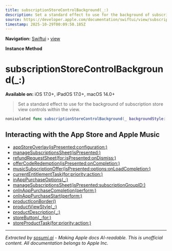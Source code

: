 ```yaml
---
title: subscriptionStoreControlBackground(_:)
description: Set a standard effect to use for the background of subscription store view controls within the view.
source: https://developer.apple.com/documentation/swiftui/view/subscriptionstorecontrolbackground(_:)
timestamp: 2025-10-29T00:09:50.185Z
---
```


**Navigation:** [Swiftui](/documentation/swiftui) › [view](/documentation/swiftui/view)

**Instance Method**

# subscriptionStoreControlBackground(_:)

**Available on:** iOS 17.0+, iPadOS 17.0+, macOS 14.0+

> Set a standard effect to use for the background of subscription store view controls within the view.

```swift
nonisolated func subscriptionStoreControlBackground(_ backgroundStyle: SubscriptionStoreControlBackground) -> some View
```

## Interacting with the App Store and Apple Music

- [appStoreOverlay(isPresented:configuration:)](/documentation/swiftui/view/appstoreoverlay(ispresented:configuration:))
- [manageSubscriptionsSheet(isPresented:)](/documentation/swiftui/view/managesubscriptionssheet(ispresented:))
- [refundRequestSheet(for:isPresented:onDismiss:)](/documentation/swiftui/view/refundrequestsheet(for:ispresented:ondismiss:))
- [offerCodeRedemption(isPresented:onCompletion:)](/documentation/swiftui/view/offercoderedemption(ispresented:oncompletion:))
- [musicSubscriptionOffer(isPresented:options:onLoadCompletion:)](/documentation/swiftui/view/musicsubscriptionoffer(ispresented:options:onloadcompletion:))
- [currentEntitlementTask(for:priority:action:)](/documentation/swiftui/view/currententitlementtask(for:priority:action:))
- [inAppPurchaseOptions(_:)](/documentation/swiftui/view/inapppurchaseoptions(_:))
- [manageSubscriptionsSheet(isPresented:subscriptionGroupID:)](/documentation/swiftui/view/managesubscriptionssheet(ispresented:subscriptiongroupid:))
- [onInAppPurchaseCompletion(perform:)](/documentation/swiftui/view/oninapppurchasecompletion(perform:))
- [onInAppPurchaseStart(perform:)](/documentation/swiftui/view/oninapppurchasestart(perform:))
- [productIconBorder()](/documentation/swiftui/view/producticonborder())
- [productViewStyle(_:)](/documentation/swiftui/view/productviewstyle(_:))
- [productDescription(_:)](/documentation/swiftui/view/productdescription(_:))
- [storeButton(_:for:)](/documentation/swiftui/view/storebutton(_:for:))
- [storeProductTask(for:priority:action:)](/documentation/swiftui/view/storeproducttask(for:priority:action:))

---

*Extracted by [sosumi.ai](https://sosumi.ai) - Making Apple docs AI-readable.*
*This is unofficial content. All documentation belongs to Apple Inc.*
